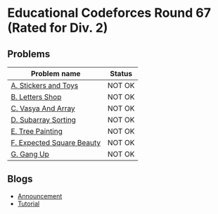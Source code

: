 # Educational Codeforces Round 67 (Rated for Div. 2)

## Problems

|Problem name|Status|
|------------|---------|
| [A. Stickers and Toys](problems/A._Stickers_and_Toys.md)|NOT OK|
| [B. Letters Shop](problems/B._Letters_Shop.md)|NOT OK|
| [C. Vasya And Array](problems/C._Vasya_And_Array.md)|NOT OK|
| [D. Subarray Sorting](problems/D._Subarray_Sorting.md)|NOT OK|
| [E. Tree Painting](problems/E._Tree_Painting.md)|NOT OK|
| [F. Expected Square Beauty](problems/F._Expected_Square_Beauty.md)|NOT OK|
| [G. Gang Up](problems/G._Gang_Up.md)|NOT OK|
## Blogs

- [Announcement](blogs/Announcement.md)
- [Tutorial](blogs/Tutorial.md)
